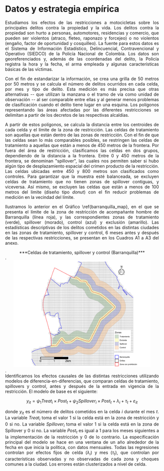 # Datos y estrategia empírica

<div style="text-align: justify"> 
Estudiamos los efectos de las restricciones a motocicletas sobre los principales delitos contra la propiedad y la vida. Los delitos contra la propiedad son hurto a personas, automotores, residencias y comercio, que pueden ser violentos (atraco, fleteo, raponazo y forcejeo) o no violentos (engaño, factor de oportunidad y cosquilleo). La fuente para estos datos es el Sistema de Información Estadístico, Delincuencial, Contravencional y Operativo (SIEDCO) de la Policía Nacional de Colombia. Los datos son georeferenciados y, además de las coordenadas del delito, la Policía registra la hora y la fecha, el arma empleada y algunas características básicas de las víctimas.

Con el fin de estandarizar la información, se crea una grilla de 50 metros por 50 metros y se calcula el número de delitos ocurridos en cada celda, por mes y tipo de delito. Esta medición es más precisa que otras alternativas -- que utilizan la manzana o el tramo de vía como unidad de observación -- al ser comparable entre ellas y al generar menos problemas de clasificación cuando el delito tiene lugar en una esquina. Los polígonos representando las áreas afectadas por las diferentes restricciones se delimitan a partir de los decretos de las respectivas alcaldías. 

A partir de estos polígonos, se calcula la distancia entre los centroides de cada celda y el límite de la zona de restricción. Las celdas de tratamiento son aquellas que están dentro de las zonas de restricción. Con el fin de que las celdas sean lo más comparables posibles, se restringen las celdas de tratamiento a aquellas que están a menos de 450 metros de la frontera. Por fuera del área de restricción, clasificamos las celdas en dos grupos, dependiendo de la distancia a la frontera. Entre 0 y 450 metros de la frontera, se denominan "spillover", las cuales nos permiten saber si hubo algún tipo de desplazamiento espacial del crimen producto de la restricción. Las celdas ubicadas entre 450 y 800 metros son clasificados como controles. Para garantizar que la muestra esté balanceada, se excluyen celdas de tratamiento que no tienen zonas de spillover contiguas, y viceversa. Así mismo, se excluyen las celdas que están a menos de 100 metros del limite (diseño tipo *donut*) con el fin reducir problemas de medición en la vecindad del límite.

Ilustramos lo anterior en el Gráfico \ref{barranquilla_map}, en el que se presenta el límite de la zona de restricción de acompañante hombre de Barranquilla (línea roja), y las correspondientes zonas de tratamiento (verde), spillover (morado), control (azul) y exclusión (amarillo). Las estadísticas descriptivas de los delitos cometidos en las distintas ciudades en las zonas de tratamiento, spillover y control, 6 meses antes y después de las respectivas restricciones, se presentan en los Cuadros A1 a A3 del anexo. </div>

<center> ***Celdas de tratamiento, spillover y control (Barranquilla)*** </center>.
<center><img src="identification.png" alt="identificacion" title="Celdas de tratamiento, spillover y control (Barranquilla)" width="450" hight="450"></center>.

<div style="text-align: justify"> 
Identificamos los efectos causales de las distintas restricciones utilizando modelos de diferencia-en-diferencias, que comparan celdas de tratamiento, spillovers y control, antes y después de la entrada en vigencia de la restricción. El modelo de base es el siguiente: 

$$ y_{it}  =  \psi_1 Treat_{i} \times Post_{t} +  \psi_2 Spillover_{i} \times Post_{t} + \lambda_{i} + \tau_{t} + \varepsilon_{it} $$

donde ${y}_{it}$ es el número de delitos cometidos en la celda ${i}$ durante el mes ${t}$. La variable $Treat_{i}$ toma el valor 1 si la celda está en la zona de restricción y 0 si no. La variable $Spillover_{i}$ toma el valor 1 si la celda está en la zona de Spillover y 0 si no. La variable $Post_{t}$ es igual a 1 para los meses siguientes a la implementación de la restricción y 0 de lo contrario. La especificación principal del modelo se hace en una ventana de un año alrededor de la fecha en que inicia la política, con datos mensuales. Todas las regresiones controlan por efectos fijos de celda ($\lambda_{i}$) y mes ($\tau_{t}$), que controlan por características observadas y no observadas de cada zona y choques comunes a la ciudad. Los errores están clusterizados a nivel de celda. </div> 